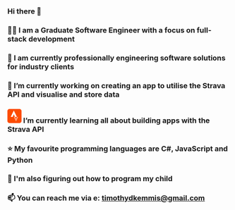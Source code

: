 ### Hi there 👋
### 👨‍💻 I am a Graduate Software Engineer with a focus on full-stack development 
### 💼 I am currently professionally engineering software solutions for industry clients
### 🔭 I’m currently working on creating an app to utilise the Strava API and visualise and store data 
### <img src="./strava-logo-png.png" height="32" width="32" /> I’m currently learning all about building apps with the Strava API
### ⭐ My favourite programming languages are C#, JavaScript and Python
### 👶 I'm also figuring out how to program my child
### 📫 You can reach me via e: timothydkemmis@gmail.com

<!--
**kemmojr/kemmojr** is a ✨ _special_ ✨ repository because its `README.md` (this file) appears on your GitHub profile.

Here are some ideas to get you started:

- 🔭 I’m currently working on ...
- 🌱 I’m currently learning ...
- 👯 I’m looking to collaborate on ...
- 🤔 I’m looking for help with ...
- 💬 Ask me about ...
- 📫 How to reach me: ...
- 😄 Pronouns: ...
- ⚡ Fun fact: ...
-->
